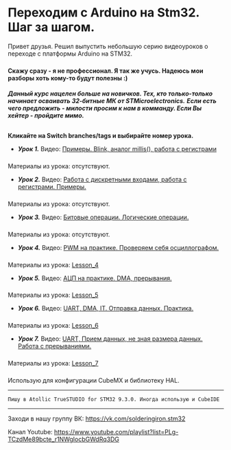 # Переходим с Arduino на Stm32. Шаг за шагом.

Привет друзья. Решил выпустить небольшую серию видеоуроков о переходе с платформы Arduino на STM32. 
###
**Скажу сразу - я не профессионал. Я так же учусь. Надеюсь мои разборы хоть кому-то будут полезны :)**
####
***Данный курс нацелен больше на новичков. Тех, кто только-только начинает осваивать 32-битные МК от STMicroelectronics.***
***Если есть чего предложить - милости просим к нам в комманду. Если Вы хейтер - пройдите мимо.***
####

##
**Кликайте на Switch branches/tags и выбирайте номер урока.**
- ***Урок 1.*** Видео: [Примеры. Blink, аналог millis(), работа с регистрами](https://youtu.be/wvOIsZvOJIk)
###
Материалы из урока: отсутствуют. 
- ***Урок 2.*** Видео: [Работа с дискретными входами, работа с регистрами. Примеры.](https://youtu.be/Ea-gn5RQTlY)
###
Материалы из урока: отсутствуют. 
- ***Урок 3.*** Видео: [Битовые операции. Логические операции.](https://youtu.be/ArH_noDTQLE)
###
Материалы из урока: отсутствуют.
- ***Урок 4.*** Видео: [PWM на практике. Проверяем себя осциллографом.](https://youtu.be/ZEdIQvwIpaM)
###
Материалы из урока: [Lesson_4](https://github.com/Solderingironspb/Lessons-Stm32/tree/Lesson_4)
- ***Урок 5.*** Видео: [АЦП на практике. DMA, прерывания.](https://youtu.be/4DPMhs-hNMU)
###
Материалы из урока: [Lesson_5](https://github.com/Solderingironspb/Lessons-Stm32/tree/Lesson_5)
- ***Урок 6.*** Видео: [UART, DMA, IT. Отправка данных. Практика.](https://youtu.be/9j-9PoBIlkA)
###
Материалы из урока: [Lesson_6](https://github.com/Solderingironspb/Lessons-Stm32/tree/Lesson_6)
- ***Урок 7.*** Видео: [UART, Прием данных, не зная размера данных. Работа с прерываниями.](https://youtu.be/8dO7s2SFmyE)
###
Материалы из урока: [Lesson_7](https://github.com/Solderingironspb/Lessons-Stm32/tree/Lesson_7)
###
Использую для конфигурации CubeMX и библиотеку HAL. 
***
``` Пишу в Atollic TrueSTUDIO for STM32 9.3.0. Иногда использую и CubeIDE ```
***

Заходи в нашу группу ВК: https://vk.com/solderingiron.stm32

Канал Youtube: https://www.youtube.com/playlist?list=PLg-TCzdMe89bcte_r1NWgIocbGWdRq3DG

